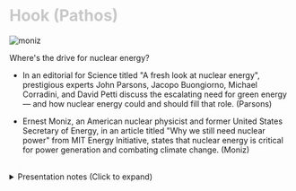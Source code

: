 <div class = "centered"><h1 style="color:#c8c8c8">Hook (Pathos)</h1></div>

![moniz](https://user-images.githubusercontent.com/95508525/167975048-69f9c342-bcad-4eb2-932c-89f31a79a7ec.jpg)<br>

Where's the drive for nuclear energy?


* In an editorial for Science titled "A fresh look at nuclear energy", prestigious experts John Parsons, Jacopo Buongiorno, Michael Corradini, and David Petti discuss the escalating need for green energy — and how nuclear energy could and should fill that role. (Parsons)


* Ernest Moniz, an American nuclear physicist and former United States Secretary of Energy, in an article titled "Why we still need nuclear power" from MIT Energy Initiative, states that nuclear energy is critical for power generation and combating climate change. (Moniz)

<br>

<div class = "centered">
<details class="centered">
  <summary class="centered">Presentation notes (Click to expand)</summary>

  ```
  1. [Referring to the proposal] "But where's this coming from?"
  2. Elaborate on the Science editorial
     a. Science is a prestigious peer-reviewed scientific journal.
     b. Less than 7% of articles submitted are published.
     c. Elaborate on author credentials.
     d. Mention authors condemning the practice of shutting down nuclear plants without good reason (specifically Germany).
  3. Elaborate on MIT Energy Initiative
     a. Elaborate on Ernest Moniz being a former Secretary of Energy and what that entails
     b. Elaborate on Ernerst Moniz's occupation as a nuclear physicist
     c. Mention Ernest's talk on what caused public stigma
  ```
</details>
</div>
